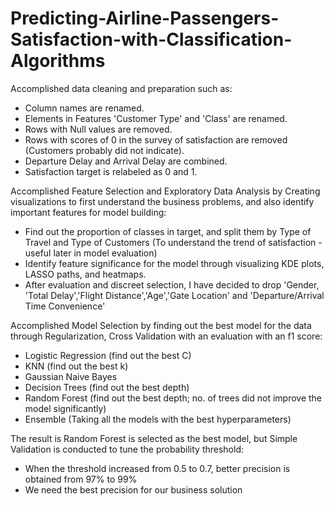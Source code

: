 # Predicting-Airline-Passengers-Satisfaction-with-Classification-Algorithms
Accomplished data cleaning and preparation such as:
- Column names are renamed.
- Elements in Features 'Customer Type' and 'Class' are renamed.
- Rows with Null values ​​are removed.
- Rows with scores of 0 in the survey of satisfaction are removed (Customers probably did not indicate).
- Departure Delay and Arrival Delay are combined.
- Satisfaction target is relabeled as 0 and 1.

Accomplished Feature Selection and Exploratory Data Analysis by Creating visualizations to first understand the business problems, and also identify important features for model building:
- Find out the proportion of classes in target, and split them by Type of Travel and Type of Customers (To understand the trend of satisfaction - useful later in model evaluation)
- Identify feature significance for the model through visualizing KDE plots, LASSO paths, and heatmaps.
- After evaluation and discreet selection, I have decided to drop 'Gender, 'Total Delay','Flight Distance','Age','Gate Location' and 'Departure/Arrival Time Convenience'

Accomplished Model Selection by finding out the best model for the data through Regularization, Cross Validation with an evaluation with an f1 score:
- Logistic Regression (find out the best C)
- KNN (find out the best k)
- Gaussian Naive Bayes
- Decision Trees (find out the best depth)
- Random Forest (find out the best depth; no. of trees did not improve the model significantly)
- Ensemble (Taking all the models with the best hyperparameters)


The result is Random Forest is selected as the best model, but Simple Validation is conducted to tune the probability threshold:
- When the threshold increased from 0.5 to 0.7, better precision is obtained from 97% to 99%
- We need the best precision for our business solution

